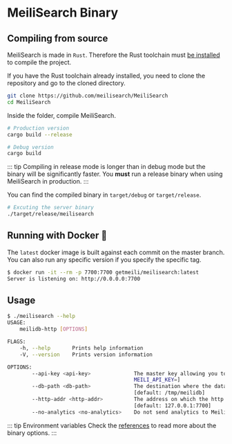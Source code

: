 # MeiliSearch Binary

## Compiling from source

MeiliSearch is made in `Rust`. Therefore the Rust toolchain must [be installed](https://www.rust-lang.org/tools/install) to compile the project.

If you have the Rust toolchain already installed, you need to clone the repository and go to the cloned directory.

```bash
git clone https://github.com/meilisearch/MeiliSearch
cd MeiliSearch
```

Inside the folder, compile MeiliSearch.

```bash
# Production version
cargo build --release

# Debug version
cargo build
```
::: tip
Compiling in release mode is longer than in debug mode but the binary will be significantly faster. You **must** run a release binary when using MeiliSearch in production.
:::

You can find the compiled binary in `target/debug` or `target/release`.

```bash
# Excuting the server binary
./target/release/meilisearch
```

## Running with Docker 🐳

The `latest` docker image is built against each commit on the master branch. You can also run any specific version if you specify the specific tag. 
```bash
$ docker run -it --rm -p 7700:7700 getmeili/meilisearch:latest
Server is listening on: http://0.0.0.0:7700
```

## Usage

```bash
$ ./meilisearch --help
USAGE:
    meilidb-http [OPTIONS]

FLAGS:
    -h, --help       Prints help information
    -V, --version    Prints version information

OPTIONS:
        --api-key <api-key>              The master key allowing you to do everything on the server. [env:
                                         MEILI_API_KEY=]
        --db-path <db-path>              The destination where the database must be created. [env: MEILI_DB_PATH=]
                                         [default: /tmp/meilidb]
        --http-addr <http-addr>          The address on which the http server will listen. [env: MEILI_HTTP_ADDR=]
                                         [default: 127.0.0.1:7700]
        --no-analytics <no-analytics>    Do not send analytics to Meili. [env: MEILI_NO_ANALYTICS=]
```
::: tip Environment variables
Check the [references](/references/environment.md) to read more about the binary options.
:::
